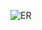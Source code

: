 
![ER]([https://github.com/user-attachments/assets/9049e41f-d9b5-4777-9188-986bc9a89286](https://mermaid.live/edit#pako:eNrVV-1v2jgY_1ciS5NADRUUCiW6O6ldNWnTaZPWT9uYIpMY8C2xM9tcx7r-73vsBLATB9L7dnyAxM_749_zwhNKeEpQhJIMS3lP8VrgfMEC-JiT4GG7lImgSyKCp_JcfwaUsSiQSlhHOEn4lqna8QVwWm8Vk0OnqicPVmKaRsGHQlHOcPaFMvU1DBjOiVEbBnu7YWCbC4Niw1nJ07d0J4JgRWJGHuOjhV6SyTB4mUU4PWExsrLUtL4SPI9TmqjScIoVjgL93kUO1FO2brhcHne2_o_krNShn14qvcN5Vkrrpy7SipcB98tAXYpxpl-HCRCMnQYB3pzD5wWz8XknKFm1gPTUHVtsh8u2zo63a7nigsYiaA3WqxH-zxD3Q5l873G1ISKqRwy5WXKedcnYq1eNov5ICi6p4mJ3m-JCHRMIvCYRVuHEghSRV9YRaYQrDnx-6b4rviYq_hYDSjdcqDijUvW-QYI8XMsdpNJNbI0rJRkBGJ9n3BYp9jOWd1NdC_wImhDTFQ4NoaLVNOLUVuTx3sj2joQasH2ZctAdl53kb0jQlyOzDWxdqhDVup73NzQjDxWpAdPzIjYsHwWFtGlPNOTeu7iHHpK20SA9dk8-PtqGm2It1246dN-qKm9CvNCqmjvbqzD51F3LFpSaH-yuKMnSnvmuqlWQf4mQpCzC_qnruHBLIsMJaQ2lpSF0nEa1nFnq2-thH74n3xVQDYe3B7cixcarQYPWgpcaY85UMCjqaaT46SmVkK9dU7rmyDsYLZ2cGayAEBdYbZrrChSBS-03gvC77nPY6-YnGHT_AzcdF-_vHMfSZd2ZDZeAyq0kGo0g_shFWm47Syx144QS-nM8Hk773cvZu1x0LmJ_Fbp9udZtqLOatg-Fyl6rntpEPl92NQF_2ZWbWcYladzYYbTf373mjJFE98H6LE8OFHcawX5c7ncvvUN3nO2V92pUx2N70Flr22Dw66_GLhcFb_MiIzlhCjten9pf-GDgn51RcCslT6ilysvXUOBU5zktDvMfv0DX6abkj_GMytMNpFvaoKB1pA5eouA1z00ijBgKUU5EjmkKfxANlhYIdlDYdVEEjylZ4W2mFmjBnoEVbxV_2LEERUpsSYgE3643KFrhDKCDylqq_mDuWQrMPnNuv6LoCf1A0WA0m1xOpgC10fzm6vpmPA3RDkWjm8v5bDoazmezyeTqajweP4fop9EwvJxPR7Pr-XA-nFyNr28mz78BYJvF3Q))
